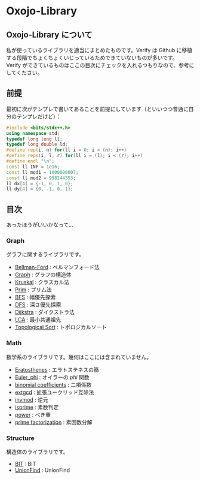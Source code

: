 # Oxojo-Library

## Oxojo-Library について
私が使っているライブラリを適当にまとめたものです。Verify は Github に移植する段階でちょくちょくいじっているためできていないものが多いです。<br>
Verify ができているものはここの目次にチェックを入れるつもりなので、参考にしてください。

## 前提
最初に次がテンプレで書いてあることを前提にしています（といいつつ普通に自分のテンプレだけど）：
```cpp
#include <bits/stdc++.h>
using namespace std;
typedef long long ll;
typedef long double ld;
#define rep(i, n) for(ll i = 0; i < (n); i++)
#define reps(i, l, r) for(ll i = (l); i < (r); i++)
#define endl "\n";
const ll INF = 1e16;
const ll mod1 = 1000000007;
const ll mod2 = 998244353;
ll dx[4] = {-1, 0, 1, 0};
ll dy[4] = {0, -1, 0, 1};
```

## 目次
あったほうがいいかなって...
### Graph
グラフに関するライブラリです。

- [Bellman-Ford](https://oxojo.github.io/Oxojo-Library/Graph/Bellman-Ford) : ベルマンフォード法
- [Graph](https://oxojo.github.io/Oxojo-Library/Graph/Graph) : グラフの構造体
- [Kruskal](https://oxojo.github.io/Oxojo-Library/Graph/Kruskal) : クラスカル法
- [Prim](https://oxojo.github.io/Oxojo-Library/Graph/Prim) : プリム法
- [BFS](https://oxojo.github.io/Oxojo-Library/Graph/bfs) : 幅優先探索
- [DFS](https://oxojo.github.io/Oxojo-Library/Graph/dfs) : 深さ優先探索
- [Dijkstra](https://oxojo.github.io/Oxojo-Library/Graph/dijkstra) : ダイクストラ法
- [LCA](https://oxojo.github.io/Oxojo-Library/Graph/lca) : 最小共通祖先
- [Topological Sort](https://oxojo.github.io/Oxojo-Library/Graph/topological) : トポロジカルソート

### Math
数学系のライブラリです。幾何はここには含まれていません。

- [Eratosthenes](https://oxojo.github.io/Oxojo-Library/Math/Eratosthenes) : エラトステネスの篩
- [Euler_phi](https://oxojo.github.io/Oxojo-Library/Math/Euler_phi) : オイラーの $phi$ 関数
- [binomial coefficients](https://oxojo.github.io/Oxojo-Library/Math/binomial-coefficients) : 二項係数
- [extgcd](https://oxojo.github.io/Oxojo-Library/Math/extgcd) : 拡張ユークリッド互除法
- [invmod](https://oxojo.github.io/Oxojo-Library/Math/invmod) : 逆元
- [isprime](https://oxojo.github.io/Oxojo-Library/Math/isprime) : 素数判定
- [power](https://oxojo.github.io/Oxojo-Library/Math/power) : べき乗
- [prime factorization](https://oxojo.github.io/Oxojo-Library/Math/prime-factorization) : 素因数分解

### Structure
構造体のライブラリです。

- [BIT](https://oxojo.github.io/Oxojo-Library/Structure/BIT) : BIT
- [UnionFind](https://oxojo.github.io/Oxojo-Library/Structure/unionfind) : UnionFind

